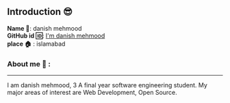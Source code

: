 ## Introduction :sunglasses:
**Name :name_badge:**:    danish mehmood
<br>
**GitHub id :id:**: [I'm danish mehmood](https://github.com/danish-mehmood)
<br>
**place :house:** : islamabad
### About me :boy: :
---
I am danish mehmood, 3 A final year software engineering student.
My major areas of interest are Web Development, Open Source.
